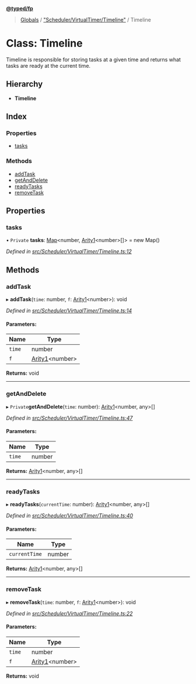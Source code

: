 **[@typed/fp](../README.md)**

> [Globals](../globals.md) / ["Scheduler/VirtualTimer/Timeline"](../modules/_scheduler_virtualtimer_timeline_.md) / Timeline

# Class: Timeline

Timeline is responsible for storing tasks at a given time and
returns what tasks are ready at the current time.

## Hierarchy

* **Timeline**

## Index

### Properties

* [tasks](_scheduler_virtualtimer_timeline_.timeline.md#tasks)

### Methods

* [addTask](_scheduler_virtualtimer_timeline_.timeline.md#addtask)
* [getAndDelete](_scheduler_virtualtimer_timeline_.timeline.md#getanddelete)
* [readyTasks](_scheduler_virtualtimer_timeline_.timeline.md#readytasks)
* [removeTask](_scheduler_virtualtimer_timeline_.timeline.md#removetask)

## Properties

### tasks

• `Private` **tasks**: [Map](../interfaces/_shared_core_model_sharedkeystore_.sharedkeystore.md#map)\<number, [Arity1](../modules/_common_types_.md#arity1)\<number>[]> = new Map()

*Defined in [src/Scheduler/VirtualTimer/Timeline.ts:12](https://github.com/TylorS/typed-fp/blob/f129829/src/Scheduler/VirtualTimer/Timeline.ts#L12)*

## Methods

### addTask

▸ **addTask**(`time`: number, `f`: [Arity1](../modules/_common_types_.md#arity1)\<number>): void

*Defined in [src/Scheduler/VirtualTimer/Timeline.ts:14](https://github.com/TylorS/typed-fp/blob/f129829/src/Scheduler/VirtualTimer/Timeline.ts#L14)*

#### Parameters:

Name | Type |
------ | ------ |
`time` | number |
`f` | [Arity1](../modules/_common_types_.md#arity1)\<number> |

**Returns:** void

___

### getAndDelete

▸ `Private`**getAndDelete**(`time`: number): [Arity1](../modules/_common_types_.md#arity1)\<number, any>[]

*Defined in [src/Scheduler/VirtualTimer/Timeline.ts:47](https://github.com/TylorS/typed-fp/blob/f129829/src/Scheduler/VirtualTimer/Timeline.ts#L47)*

#### Parameters:

Name | Type |
------ | ------ |
`time` | number |

**Returns:** [Arity1](../modules/_common_types_.md#arity1)\<number, any>[]

___

### readyTasks

▸ **readyTasks**(`currentTime`: number): [Arity1](../modules/_common_types_.md#arity1)\<number, any>[]

*Defined in [src/Scheduler/VirtualTimer/Timeline.ts:40](https://github.com/TylorS/typed-fp/blob/f129829/src/Scheduler/VirtualTimer/Timeline.ts#L40)*

#### Parameters:

Name | Type |
------ | ------ |
`currentTime` | number |

**Returns:** [Arity1](../modules/_common_types_.md#arity1)\<number, any>[]

___

### removeTask

▸ **removeTask**(`time`: number, `f`: [Arity1](../modules/_common_types_.md#arity1)\<number>): void

*Defined in [src/Scheduler/VirtualTimer/Timeline.ts:22](https://github.com/TylorS/typed-fp/blob/f129829/src/Scheduler/VirtualTimer/Timeline.ts#L22)*

#### Parameters:

Name | Type |
------ | ------ |
`time` | number |
`f` | [Arity1](../modules/_common_types_.md#arity1)\<number> |

**Returns:** void
